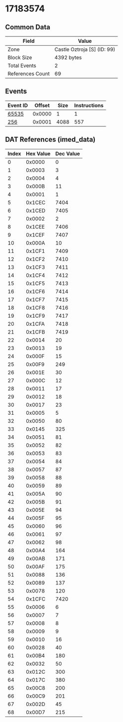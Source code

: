 # 17183574

## Common Data

| Field            | Value                       |
|------------------|-----------------------------|
| Zone             | Castle Oztroja [S] (ID: 99) |
| Block Size       | 4392 bytes                  |
| Total Events     | 2                           |
| References Count | 69                          |

## Events

| Event ID            | Offset   |   Size |   Instructions |
|---------------------|----------|--------|----------------|
| [65535](./65535.md) | 0x0000   |      1 |              1 |
| [256](./256.md)     | 0x0001   |   4088 |            557 |

## DAT References (imed_data)

|   Index | Hex Value   |   Dec Value |
|---------|-------------|-------------|
|       0 | 0x0000      |           0 |
|       1 | 0x0003      |           3 |
|       2 | 0x0004      |           4 |
|       3 | 0x000B      |          11 |
|       4 | 0x0001      |           1 |
|       5 | 0x1CEC      |        7404 |
|       6 | 0x1CED      |        7405 |
|       7 | 0x0002      |           2 |
|       8 | 0x1CEE      |        7406 |
|       9 | 0x1CEF      |        7407 |
|      10 | 0x000A      |          10 |
|      11 | 0x1CF1      |        7409 |
|      12 | 0x1CF2      |        7410 |
|      13 | 0x1CF3      |        7411 |
|      14 | 0x1CF4      |        7412 |
|      15 | 0x1CF5      |        7413 |
|      16 | 0x1CF6      |        7414 |
|      17 | 0x1CF7      |        7415 |
|      18 | 0x1CF8      |        7416 |
|      19 | 0x1CF9      |        7417 |
|      20 | 0x1CFA      |        7418 |
|      21 | 0x1CFB      |        7419 |
|      22 | 0x0014      |          20 |
|      23 | 0x0013      |          19 |
|      24 | 0x000F      |          15 |
|      25 | 0x00F9      |         249 |
|      26 | 0x001E      |          30 |
|      27 | 0x000C      |          12 |
|      28 | 0x0011      |          17 |
|      29 | 0x0012      |          18 |
|      30 | 0x0017      |          23 |
|      31 | 0x0005      |           5 |
|      32 | 0x0050      |          80 |
|      33 | 0x0145      |         325 |
|      34 | 0x0051      |          81 |
|      35 | 0x0052      |          82 |
|      36 | 0x0053      |          83 |
|      37 | 0x0054      |          84 |
|      38 | 0x0057      |          87 |
|      39 | 0x0058      |          88 |
|      40 | 0x0059      |          89 |
|      41 | 0x005A      |          90 |
|      42 | 0x005B      |          91 |
|      43 | 0x005E      |          94 |
|      44 | 0x005F      |          95 |
|      45 | 0x0060      |          96 |
|      46 | 0x0061      |          97 |
|      47 | 0x0062      |          98 |
|      48 | 0x00A4      |         164 |
|      49 | 0x00AB      |         171 |
|      50 | 0x00AF      |         175 |
|      51 | 0x0088      |         136 |
|      52 | 0x0089      |         137 |
|      53 | 0x0078      |         120 |
|      54 | 0x1CFC      |        7420 |
|      55 | 0x0006      |           6 |
|      56 | 0x0007      |           7 |
|      57 | 0x0008      |           8 |
|      58 | 0x0009      |           9 |
|      59 | 0x0010      |          16 |
|      60 | 0x0028      |          40 |
|      61 | 0x00B4      |         180 |
|      62 | 0x0032      |          50 |
|      63 | 0x012C      |         300 |
|      64 | 0x017C      |         380 |
|      65 | 0x00C8      |         200 |
|      66 | 0x00C9      |         201 |
|      67 | 0x002D      |          45 |
|      68 | 0x00D7      |         215 |

